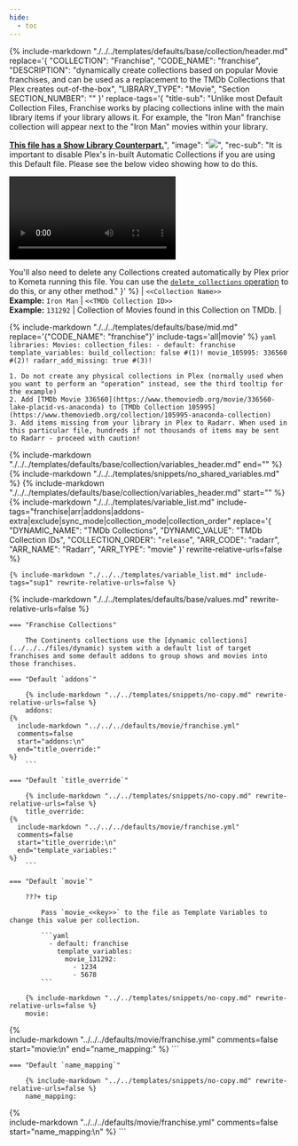 ```yaml
---
hide:
  - toc
---
```

{%
    include-markdown "./../../templates/defaults/base/collection/header.md"
    replace='{
        "COLLECTION": "Franchise", 
        "CODE_NAME": "franchise",
        "DESCRIPTION": "dynamically create collections based on popular Movie franchises, and can be used as a replacement to the TMDb Collections that Plex creates out-of-the-box",
        "LIBRARY_TYPE": "Movie", 
        "Section SECTION_NUMBER": ""
    }'
    replace-tags='{
        "title-sub": "Unlike most Default Collection Files, Franchise works by placing collections inline with the main library items if your library allows it. 
For example, the \"Iron Man\" franchise collection will appear next to the \"Iron Man\" movies within your library.

**[This file has a Show Library Counterpart.](./../../../../show/franchise)**",
        "image": "![](./../../../../images/franchise_movie.png)",
        "rec-sub": "It is important to disable Plex\'s in-built Automatic Collections if you are using this Default file. Please see the below video showing how to do this.

<video controls><source src=\"./../../../../../assets/images/defaults/automatic_collections.mp4\" type=\"video/mp4\"></video>

You\'ll also need to delete any Collections created automatically by Plex prior to Kometa running this file. 
You can use the [`delete_collections` operation](./../../../../config/operations.md#delete-collections) to do this, or any other method."
    }'
%}
| `<<Collection Name>>`<br>**Example:** `Iron Man` | `<<TMDb Collection ID>>`<br>**Example:** `131292` | Collection of Movies found in this Collection on TMDb. |

{% include-markdown "./../../templates/defaults/base/mid.md" replace='{"CODE_NAME": "franchise"}' include-tags='all|movie' %}
    ```yaml
    libraries:
      Movies:
        collection_files:
          - default: franchise
            template_variables:
              build_collection: false #(1)!
              movie_105995: 336560 #(2)!
              radarr_add_missing: true #(3)!
    ```

    1. Do not create any physical collections in Plex (normally used when you want to perform an "operation" instead, see the third tooltip for the example)
    2. Add [TMDb Movie 336560](https://www.themoviedb.org/movie/336560-lake-placid-vs-anaconda) to [TMDb Collection 105995](https://www.themoviedb.org/collection/105995-anaconda-collection) 
    3. Add items missing from your library in Plex to Radarr. When used in this particular file, hundreds if not thousands of items may be sent to Radarr - proceed with caution!

{% include-markdown "./../../templates/defaults/base/collection/variables_header.md" end="<!--file-->" %}
{% include-markdown "./../../templates/snippets/no_shared_variables.md" %}
{% include-markdown "./../../templates/defaults/base/collection/variables_header.md" start="<!--file-header-->" %}
    {%
        include-markdown "./../../templates/variable_list.md"
        include-tags="franchise|arr|addons|addons-extra|exclude|sync_mode|collection_mode|collection_order"
        replace='{
            "DYNAMIC_NAME": "TMDb Collections", 
            "DYNAMIC_VALUE": "TMDb Collection IDs",
            "COLLECTION_ORDER": "`release`",
            "ARR_CODE": "radarr",
            "ARR_NAME": "Radarr",
            "ARR_TYPE": "movie"
        }'
        rewrite-relative-urls=false
    %}

    {% include-markdown "./../../templates/variable_list.md" include-tags="sup1" rewrite-relative-urls=false %}

{% include-markdown "./../../templates/defaults/base/values.md" rewrite-relative-urls=false %}

    === "Franchise Collections"
        
        The Continents collections use the [dynamic collections](../../../files/dynamic) system with a default list of target franchises and some default addons to group shows and movies into those franchises.

    === "Default `addons`"
    
        {% include-markdown "../../templates/snippets/no-copy.md" rewrite-relative-urls=false %}
        addons: 
    {%    
      include-markdown "../../../defaults/movie/franchise.yml" 
      comments=false
      start="addons:\n"
      end="title_override:"
    %}
        ```

    === "Default `title_override`"
    
        {% include-markdown "../../templates/snippets/no-copy.md" rewrite-relative-urls=false %}
        title_override: 
    {%    
      include-markdown "../../../defaults/movie/franchise.yml" 
      comments=false
      start="title_override:\n"
      end="template_variables:"
    %}
        ```

    === "Default `movie`"
    
        ???+ tip 
    
            Pass `movie_<<key>>` to the file as Template Variables to change this value per collection. 
    
            ```yaml
              - default: franchise
                template_variables:
                  movie_131292:
                    - 1234
                    - 5678
            ```

        {% include-markdown "../../templates/snippets/no-copy.md" rewrite-relative-urls=false %}
        movie: 
  {%    
    include-markdown "../../../defaults/movie/franchise.yml" 
    comments=false
    start="movie:\n"
    end="name_mapping:"
  %}
        ```

    === "Default `name_mapping`"
    
        {% include-markdown "../../templates/snippets/no-copy.md" rewrite-relative-urls=false %}
        name_mapping: 
  {%    
    include-markdown "../../../defaults/movie/franchise.yml" 
    comments=false
    start="name_mapping:\n"
  %}
        ```
